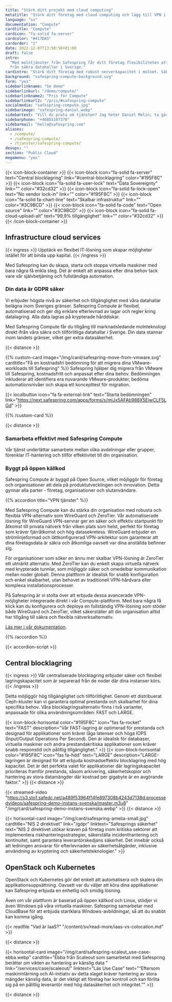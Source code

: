 ```yaml
---
title: "Stärk ditt projekt med cloud computing"
metatitle: "Stärk ditt företag med cloud computing och lägg till VPN i Safespring"
language: "sv"
documentation: "Compute"
cardtitle: "Compute"
cardicon: "fa-solid fa-server"
cardcolor: "#417DA5"
cardorder: "1"
date: 2022-12-07T13:58:58+01:00
draft: false
intro:
  "Med molntjänster från Safespring får ditt företag flexibiliteten att anpassa IT-infrastrukturen efter era behov. Allt
  från säkra datahallar i Sverige."
cardintro: "Stärk ditt företag med robust serverkapacitet i molnet. Säker, svensk IaaS."
background: "safespring-compute-background.svg"
form: "yes"
sidebarlinkname: "Se demo"
sidebarlinkurl: "/demo/compute/"
sidebarlinkname2: "Pris för Compute"
sidebarlinkurl2: "/pris/#safespring-compute"
socialmedia: "safespring-compute.jpg"
sidebarimage: "safespring-daniel.webp"
sidebartext: "Vill du prata om tjänsten? Jag heter Daniel Melin, ta gärna kontakt med mig om du har några frågor."
sidebarphone: "+46855107370"
sidebarmail: "hello@safespring.com"
aliases:
  - /compute/
  - /safespring-compute/
  - /tjanster/safespring-compute/
devops: ""
section: "Public Cloud"
megamenu: "yes"
---
```


{{< icon-block-container >}}
{{< icon-block icon="fa-solid fa-server" text="Central blocklagring" link="#central-blocklagring" color="#195F8C" >}}
{{< icon-block icon="fa-solid fa-user-lock" text="Data Sovereignty" link="" color="#32cd32" >}}
{{< icon-block icon="fa-solid fa-lock-open" text="No vendor lock-in" link="" color="#195F8C" >}}
{{< icon-block icon="fa-solid fa-chart-line" text="Skalbar infrastruktur" link="" color="#3C9BCD" >}}
{{< icon-block icon="fa-solid fa-code" text="Open source" link="" color="#3C9BCD" >}}
{{< icon-block icon="fa-solid fa-cloud-upload-alt" text="99,9% tillgänglighet" link="" color="#32cd32" >}}
{{< /icon-block-container >}}

## Infrastructure cloud services

{{< ingress >}} Upptäck en flexibel IT-lösning som skapar möjligheter istället för att binda upp kapital.
{{< /ingress >}}

Med Safespring kan du skapa, starta och stoppa virtuella maskiner med bara några få enkla steg. Det är enkelt att
anpassa efter dina behov tack vare vår självbetjäning och fullständiga automation.

### Din data är GDPR säker

Vi erbjuder högsta nivå av säkerhet och tillgänglighet med våra datahallar belägna inom Sveriges gränser. Safespring
Compute är flexibel, automatiserad och ger dig enklare efterlevnad av lagar och regler kring datalagring. Alla data
lagras på krypterade hårddiskar.

Med Safespring Compute får du tillgång till marknadsledande molnteknologi direkt ifrån våra säkra och tillförlitliga
datahallar i Sverige. Din data stannar inom landets gränser, vilket ger extra datasäkerhet.

{{< distance >}}

{{% custom-card image="/img/card/safespring-move-from-vmware.svg" cardtitle="Få en kostnadsfri bedömning för att migrera dina VMware-workloads till Safespring" %}}
Safespring hjälper dig migrera från VMware till Safespring, kostnadsfritt och anpassat efter dina behov. Bedömningen
inkluderar att identifiera era nuvarande VMware-produkter, bedöma automationsnivåer och skapa ett koncepttest för
migration.

{{< localbutton icon="fa fa-external-link" text="Starta bedömningen" link="https://next.safespring.com/apps/forms/s/miJx5AFAb988X5EjwCLF5LGd" >}}

{{% /custom-card %}}

{{< distance >}}

### Samarbeta effektivt med Safespring Compute

Vår tjänst underlättar samarbete mellan olika avdelningar eller grupper, förenklar IT-hantering och tillför effektivitet
till din organisation.

### Byggt på öppen källkod

Safespring Compute är byggd på Open Source, vilket möjliggör för företag och organisationer att dela på
produktutvecklingen och innovation. Detta gynnar alla parter - företag, organisationer och slutanvändare.

{{% accordion title="VPN tjänster" %}}

Med Safespring Compute kan du stärka din organisation med robusta och flexibla VPN-alternativ som WireGuard och
ZeroTier. Vår automatiserade lösning för WireGuard VPN-servrar ger en säker och effektiv startpunkt för åtkomst till
privata nätverk från vilken plats som helst, perfekt för företag som kräver fjärråtkomst och hög datasekretess.
WireGuard erbjuder en strömlinjeformad och lättkonfigurerad VPN-arkitektur som garanterar att dina företagsdata är säkra
och åtkomliga oavsett var dina anställda befinner sig.

För organisationer som söker en ännu mer skalbar VPN-lösning är ZeroTier ett utmärkt alternativ. Med ZeroTier kan du
enkelt skapa virtuella nätverk med krypterade tunnlar, som möjliggör säker och omedelbar kommunikation mellan noder
globalt. Denna plattform är idealisk för snabb konfiguration och enkel skalbarhet, utan behovet av traditionell
VPN-hårdvara eller komplexa installationsprocesser.

På Safespring är vi stolta över att erbjuda dessa avancerade VPN-möjligheter integrerade direkt i vår Compute-plattform.
Med bara några få klick kan du konfigurera och deploya en fullständig VPN-lösning som stöder både WireGuard och
ZeroTier, vilket säkerställer att din organisation alltid har tillgång till säkra och flexibla nätverksalternativ.

[Läs mer i vår dokumentation](https://docs.safespring.com/new/vpn).

{{% /accordion %}}

{{< accordion-script >}}

## Central blocklagring

{{< ingress >}} Vår centraliserade blocklagring erbjuder säker och flexibel lagringskapacitet som är separerad från de
noder där dina instanser körs. {{< /ingress >}}

Detta möjliggör hög tillgänglighet och tillförlitlighet. Genom ett distribuerat Ceph-kluster kan vi garantera optimal
prestanda och skalbarhet för dina specifika behov. Våra blocklagringsalternativ finns i två varianter, anpassade för
olika användnings­områden: FAST och LARGE.

{{< icon-block-horisontal color="#195F8C" icon="fas fa-rocket" text="FAST" description="Vår FAST-lagring är optimerad för prestanda och designad för applikationer som kräver låga latenser och höga IOPS (Input/Output Operations Per Second). Den är idealisk för databaser, virtuella maskiner och andra prestandakritiska applikationer som kräver snabb responstid och pålitlig tillgänglighet." >}}
{{< icon-block-horisontal color="#195F8C" icon="fas fa-hdd" text="LARGE" description="LARGE-lagringen är designad för att erbjuda kostnadseffektiv blocklagring med hög kapacitet. Det är det perfekta valet för applikationer där lagringskapacitet prioriteras framför prestanda, såsom arkivering, säkerhetskopior och hantering av stora datamängder där kostnad per gigabyte är en avgörande faktor." >}}
{{< distance >}}

{{< streamed-video "https://s3.sto1.safedc.net/a489f53964f14fe897308b4243d7138d:processedvideos/safespring-demo-instans-svenska/master.m3u8" "/img/card/safespring-demo-instans-svenska.webp" >}}
{{< distance >}}

{{< horisontal-card image="/img/card/safespring-amelia-small.jpg" cardtitle="NIS 2 direktivet" link="/gdpr" linktext="Safesprings säkerhet" text="NIS 2 direktivet utökar kraven på företag inom kritiska sektorer att implementera riskhanteringsstrategier, säkerställa incidenthantering och kontinuitet, samt garantera leverantörskedjans säkerhet. Det innebär också att ledningen ansvarar för efterlevnaden av säkerhetsåtgärder, inklusive användning av kryptering och säkerhetsteknologier." >}}

## OpenStack och Kubernetes

OpenStack och Kubernetes gör det enkelt att automatisera och skalera din applikationsuppsättning. Oavsett var du väljer
att köra dina applikationer kan Safespring erbjuda en enhetlig och smidig lösning.

Även om vår plattform är baserad på öppen källkod och Linux, stödjer vi även Windows på våra virtuella maskiner.
Safespring samarbetar med CloudBase för att erbjuda startklara Windows-avbildningar, så att du snabbt kan komma igång.

{{< readfile "Vad är IaaS?" "/content/sv/read-more/iaas-vs-colocation.md" >}}

{{< distance >}}

{{< horisontal-card image="/img/card/safespring-scaleut_use-case-ebba.webp" cardtitle="Ebba från Scaleout som samarbetat med Safespring berättar om vikten av hantering av känslig data " link="/services/case/scaleout/" linktext="Läs Use Case" text="“Eftersom maskininlärning och AI-initiativ av detta slaget kräver hantering av stora mängder känslig data, är det viktigt att företag har kontroll och kan förlita sig på en pålitlig leverantör med hög datasäkerhet och integritet.”" >}}

{{< distance >}}
